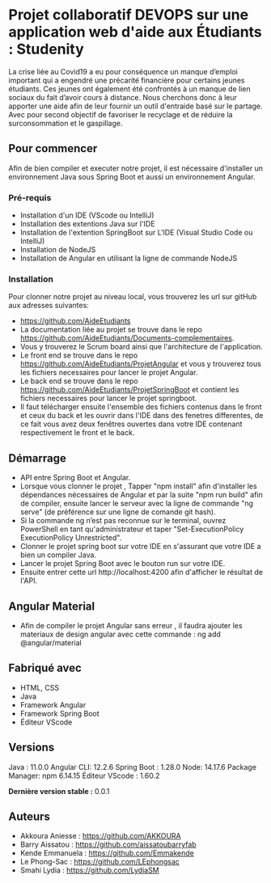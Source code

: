 # Projet collaboratif DEVOPS sur une application web d'aide aux Étudiants : Studenity

La crise liée au Covid19 a eu pour conséquence un manque d’emploi important qui a engendré une précarité financière pour certains jeunes étudiants.
Ces jeunes ont également été confrontés à un manque de lien sociaux du fait d’avoir cours à distance.
Nous cherchons donc à leur apporter une aide afin de leur fournir un outil d'entraide basé sur le partage.
Avec pour second objectif de favoriser le recyclage et de réduire la surconsommation et le gaspillage.

## Pour commencer

Afin de bien compiler et executer notre projet, il est nécessaire d'installer un environnement Java sous Spring Boot et aussi un environnement Angular.

### Pré-requis

- Installation d'un IDE (VScode ou IntelliJ)
- Installation des extentions Java sur l'IDE
- Installation de l'extention SpringBoot sur L'IDE (Visual Studio Code ou IntelliJ)
- Installation de NodeJS
- Installation de Angular en utilisant la ligne de commande NodeJS 
### Installation

Pour clonner notre projet au niveau local, vous trouverez les url sur gitHub aux adresses suivantes:
-  https://github.com/AideEtudiants 
-  La documentation liée au projet se trouve dans le repo https://github.com/AideEtudiants/Documents-complementaires.
-  Vous y trouverez le Scrum board ainsi que l'architecture de l'application.
-  Le front end se trouve dans le repo https://github.com/AideEtudiants/ProjetAngular et vous y trouverez tous les fichiers necessaires pour lancer le projet Angular.
-  Le back end se trouve dans le repo https://github.com/AideEtudiants/ProjetSpringBoot et contient les fichiers necessaires pour lancer le projet springboot.
- Il faut télécharger ensuite l'ensemble des fichiers contenus dans le front et ceux du back et les ouvrir dans l'IDE dans des fenetres differentes, de ce fait vous avez deux fenêtres ouvertes dans votre IDE contenant respectivement le front et le back.

## Démarrage
* API entre Spring Boot et Angular.
* Lorsque vous clonner le projet , Tapper "npm install" afin d'installer les dépendances nécessaires de Angular et par la suite "npm run build" afin de compiler, ensuite lancer le serveur avec la ligne de commande "ng serve" (de préférence sur une ligne de comande git hash).
* Si la commande ng n’est pas reconnue sur le terminal, ouvrez PowerShell en tant qu'administrateur et taper "Set-ExecutionPolicy ExecutionPolicy Unrestricted".
* Clonner le projet spring boot sur votre IDE en s'assurant que votre IDE a bien un compiler Java.
* Lancer le projet Spring Boot avec le bouton run sur votre IDE.
* Ensuite entrer cette url http://localhost:4200 afin d'afficher le résultat de l'API.

##  Angular Material 
* Afin de compiler le projet Angular sans erreur , il faudra ajouter les materiaux de design angular avec cette commande :
  ng add @angular/material


## Fabriqué avec

* HTML, CSS
* Java 
* Framework Angular
* Framework Spring Boot
* Éditeur VScode


## Versions
Java : 11.0.0
Angular CLI: 12.2.6
Spring Boot : 1.28.0
Node: 14.17.6
Package Manager: npm 6.14.15
Éditeur VScode : 1.60.2

**Dernière version stable :**  0.0.1

## Auteurs

* Akkoura Aniesse : https://github.com/AKKOURA
* Barry Aissatou : https://github.com/aissatoubarryfab
* Kende Emmanuela : https://github.com/Emmakende
* Le Phong-Sac : https://github.com/LEphongsac
* Smahi Lydia : https://github.com/LydiaSM
